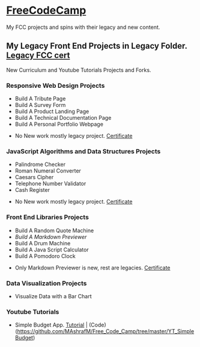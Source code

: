 # [FreeCodeCamp](https://www.freecodecamp.org)  
My FCC projects and spins with their legacy and new content.
  
My Legacy Front End Projects in Legacy Folder. [Legacy FCC cert](https://www.freecodecamp.org/certification/mashrafm/legacy-front-end)
---
New Curriculum and Youtube Tutorials Projects and Forks.  

### Responsive Web Design Projects
- Build A Tribute Page
- Build A Survey Form
- Build A Product Landing Page
- Build A Technical Documentation Page
- Build A Personal Portfolio Webpage
* No New work mostly legacy project. [Certificate](https://www.freecodecamp.org/certification/mashrafm/responsive-web-design)  

### JavaScript Algorithms and Data Structures Projects  
- Palindrome Checker
- Roman Numeral Converter
- Caesars Cipher
- Telephone Number Validator
- Cash Register
* No New work mostly legacy project. [Certificate](https://www.freecodecamp.org/certification/mashrafm/javascript-algorithms-and-data-structures)  

### Front End Libraries Projects
- Build A Random Quote Machine
- *Build A Markdown Previewer*
- Build A Drum Machine
- Build A Java Script Calculator
- Build A Pomodoro Clock
* Only Markdown Previewer is new, rest are legacies. [Certificate](https://www.freecodecamp.org/certification/mashrafm/front-end-libraries)

### Data Visualization Projects  
- Visualize Data with a Bar Chart


### Youtube Tutorials
- Simple Budget App. [Tutorial](https://www.youtube.com/watch?v=m_HJ3juuFvo) | (Code)(https://github.com/MAshrafM/Free_Code_Camp/tree/master/YT_SimpleBudget)